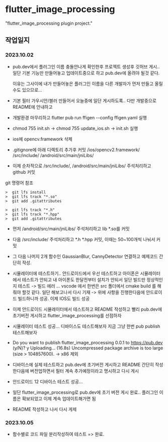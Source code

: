 # flutter_image_processing

"flutter_image_processing plugin project."

## 작업일지

### 2023.10.02
* pub.dev에서 플러그인 이름 충돌안나게 확인한후 프로젝트 생성후 깃허브 게시.. 일단 기본 기능만 만들어놓고 업데이트중으로 하고 pub.dev에 올려야 될것 같다. 
  
  이유는 그사이에 내가 만들어놓은 플러그인 이름을 다른 개발자가 먼저 만들고 올릴 수도 있으므로...


* 기본 필터 가우시안/블러 만들어서 오늘중에 일단 게시하도록.. 다만 개발중으로 README에 안내하고


* 개발환경 마무리하고 flutter pub run ffigen --config ffigen.yaml 실행


* chmod 755 init.sh -> chmod 755 update_ios.sh -> init.sh 실행


* ios에 opencv.framework 삭제


* .gitignore에 아래 디렉토리 추가후 커밋
  /ios/opencv2.framework/
  /src/include/
  /android/src/main/jniLibs/


* 이제 순차적으로   /src/include/, /android/src/main/jniLibs/ 주석처리하고 github 커밋


git 명령어 참조
```
>  git lfs install
>  git lfs track "*.so"
>  git add .gitattributes

>  git lfs track "*.h"
>  git lfs track "*.hpp"
>  git add .gitattributes
```


* 먼저 /android/src/main/jniLibs/ 주석처리하고 lib *.so를 커밋 


* 다음 /src/include/ 주석처리하고 *.h *.hpp 커밋, 이때는 50~100개씩 나눠서 커밋 


* 그 다음 나머지 2개 함수인 GaussianBlur, CannyDetector 연결하고 예제코드 간단히 작성.


* 시뮬레이터에 테스트하기.. 안드로이드에서 우선 테스트하고 아이폰은 시뮬레이터에서 테스트가 안되고 내 아이폰도 한달전부터 설치가 안되서 일단 빌드만 정상적인지 테스트
 -> 빌드 에러 ... vscode 에서 한번은 src 폴더에서 cmake build 를 해줘야 할것 같다. 일단 해보고나서 다시 기재
 -> 위에 사항을 진행한다음에 안드로이드 빌드하니까 성공. 이제 IOS도 빌드 성공


* 이제 안드로이드 시뮬레이터에서 테스트하고 README 작성하고 빨리 pub.dev에 초기버전 게시하고 flutter_image_processing를 선점하자


* 시뮬레이터 테스트 성공... 디바이스도 테스트해보자 지금 그냥 한번 pub publish 테스트해보자


* Do you want to publish flutter_image_processing 0.0.1 to https://pub.dev (y/N)? y
  Uploading... (16.8s)
  Uncompressed package archive is too large (size > 104857600).
  -> x86 제외


* 디바이스에 실제 테스트하고 pub.dev에 초기버전 게시하고 README 간단히 작성한다음에 버전업하면서 필터 계속 추가예정이라고 명시하고 다시 게시


* 안드로이드 12 디바이스 테스트 성공...


* 일단 flutter_image_processing로 pub.dev에 초기 버전 게시 완료.. 플러그인 이름은 확보되었고 이제 계속 업데이트해가면 됨


* README 작성하고 나서 다시 게제

### 2023.10.05
* 함수별로 코드 파일 분리작성하여 테스트 => 완료.

